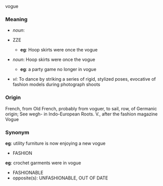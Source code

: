 vogue
### Meaning
+ _noun_:
+ ZZE
    + __eg__: Hoop skirts were once the vogue
+ _noun_: Hoop skirts were once the vogue
    + __eg__: a party game no longer in vogue

+ _vi_: To dance by striking a series of rigid, stylized poses, evocative of fashion models during photograph shoots

### Origin

French, from Old French, probably from voguer, to sail, row, of Germanic origin; See wegh- in Indo-European Roots. V., after the fashion magazine Vogue

### Synonym

__eg__: utility furniture is now enjoying a new vogue

+ FASHION

__eg__: crochet garments were in vogue

+ FASHIONABLE
+ opposite(s): UNFASHIONABLE, OUT OF DATE


